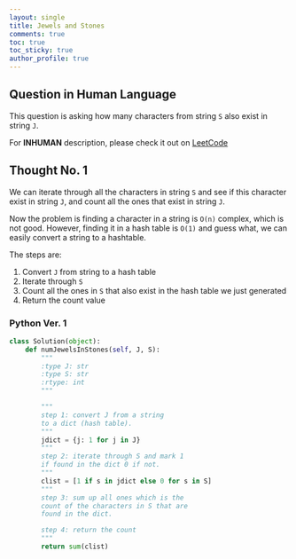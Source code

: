 ```yaml
---
layout: single
title: Jewels and Stones
comments: true
toc: true
toc_sticky: true
author_profile: true
---
```


## Question in Human Language

This question is asking how many characters from string `S` also exist in string `J`.

For **INHUMAN** description, please check it out on [LeetCode](https://leetcode.com/problems/jewels-and-stones/)

## Thought No. 1

We can iterate through all the characters in string `S` and see if this character exist in string `J`, and count all the ones that exist in string `J`.

Now the problem is finding a character in a string is `O(n)` complex, which is not good. However, finding it in a hash table is `O(1)` and guess what, we
can easily convert a string to a hashtable.

The steps are:
1. Convert `J` from string to a hash table
2. Iterate through `S`
3. Count all the ones in `S` that also exist in the hash table we just generated
4. Return the count value

### Python Ver. 1

```python
class Solution(object):
    def numJewelsInStones(self, J, S):
        """
        :type J: str
        :type S: str
        :rtype: int
        """

        """
        step 1: convert J from a string
        to a dict (hash table).
        """
        jdict = {j: 1 for j in J}
        """
        step 2: iterate through S and mark 1
        if found in the dict 0 if not.
        """
        clist = [1 if s in jdict else 0 for s in S]
        """
        step 3: sum up all ones which is the
        count of the characters in S that are
        found in the dict.

        step 4: return the count
        """
        return sum(clist)
```